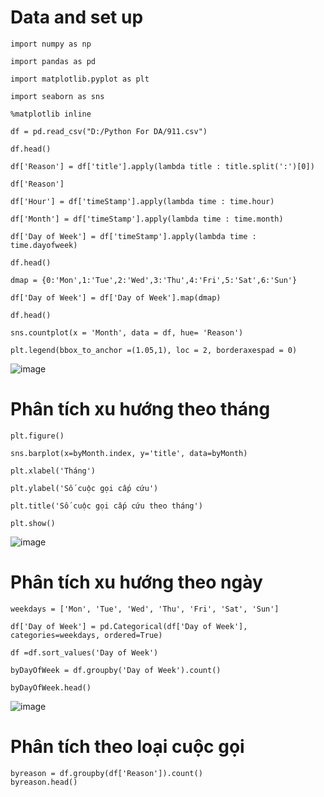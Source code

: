 # Data and set up

    import numpy as np

    import pandas as pd

    import matplotlib.pyplot as plt

    import seaborn as sns

    %matplotlib inline

    df = pd.read_csv("D:/Python For DA/911.csv")

    df.head()

    df['Reason'] = df['title'].apply(lambda title : title.split(':')[0])
    
    df['Reason']

    df['Hour'] = df['timeStamp'].apply(lambda time : time.hour)
    
    df['Month'] = df['timeStamp'].apply(lambda time : time.month)
    
    df['Day of Week'] = df['timeStamp'].apply(lambda time : time.dayofweek)
    
    df.head()

    dmap = {0:'Mon',1:'Tue',2:'Wed',3:'Thu',4:'Fri',5:'Sat',6:'Sun'}
    
    df['Day of Week'] = df['Day of Week'].map(dmap)
    
    df.head()

    sns.countplot(x = 'Month', data = df, hue= 'Reason')
    
    plt.legend(bbox_to_anchor =(1.05,1), loc = 2, borderaxespad = 0)

![image](https://github.com/IamQuangg/911-Calls/assets/128073066/32a96be7-30f3-436b-8861-d7317d229ffa)

# Phân tích xu hướng theo tháng 
    plt.figure()

    sns.barplot(x=byMonth.index, y='title', data=byMonth)

    plt.xlabel('Tháng')

    plt.ylabel('Số cuộc gọi cấp cứu')

    plt.title('Số cuộc gọi cấp cứu theo tháng')

    plt.show()
![image](https://github.com/IamQuangg/911-Calls/assets/128073066/dbeefece-dbf5-4f76-865a-ad972a260b2f)

# Phân tích xu hướng theo ngày
    weekdays = ['Mon', 'Tue', 'Wed', 'Thu', 'Fri', 'Sat', 'Sun']

    df['Day of Week'] = pd.Categorical(df['Day of Week'], categories=weekdays, ordered=True)

    df =df.sort_values('Day of Week')

    byDayOfWeek = df.groupby('Day of Week').count()

    byDayOfWeek.head()
![image](https://github.com/IamQuangg/911-Calls/assets/128073066/4c684d6b-691a-46c4-859d-05bf5e7ee310)

 # Phân tích theo loại cuộc gọi
    byreason = df.groupby(df['Reason']).count()
    byreason.head()
    
